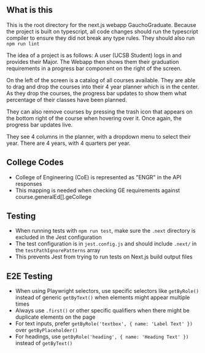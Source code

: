 ## What is this
This is the root directory for the next.js webapp GauchoGraduate.
Because the project is built on typescript, all code changes should run the typescript compiler to ensure they did not break any type rules. They should also run `npm run lint`

The idea of a project is as follows: A user (UCSB Student) logs in and provides their Major. The Webapp then shows them their graduation requirements in a progress bar component on the right of the screen.

On the left of the screen is a catalog of all courses available. They are able to drag and drop the courses into their 4 year planner which is in the center. As they drop the courses, the progress bar updates to show them what percentage of their classes have been planned.

They can also remove courses by pressing the trash icon that appears on the bottom right of the course when hovering over it. Once again, the progress bar updates live.

They see 4 columns in the planner, with a dropdown menu to select their year. There are 4 years, with 4 quarters per year.

## College Codes
- College of Engineering (CoE) is represented as "ENGR" in the API responses
- This mapping is needed when checking GE requirements against course.generalEd[].geCollege

## Testing
- When running tests with `npm run test`, make sure the `.next` directory is excluded in the Jest configuration
- The test configuration is in `jest.config.js` and should include `.next/` in the `testPathIgnorePatterns` array
- This prevents Jest from trying to run tests on Next.js build output files

## E2E Testing
- When using Playwright selectors, use specific selectors like `getByRole()` instead of generic `getByText()` when elements might appear multiple times
- Always use `.first()` or other specific qualifiers when there might be duplicate elements on the page
- For text inputs, prefer `getByRole('textbox', { name: 'Label Text' })` over `getByPlaceholder()`
- For headings, use `getByRole('heading', { name: 'Heading Text' })` instead of `getByText()`